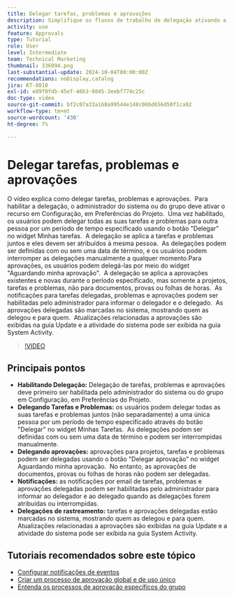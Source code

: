 ```yaml
---
title: Delegar tarefas, problemas e aprovações
description: Simplifique os fluxos de trabalho de delegação ativando a delegação de tarefas e aprovações na Configuração, utilizando os botões "Delegar" e "Delegar aprovação", definindo notificações por email para atribuições e rastreando atualizações e atividade do sistema para uma supervisão clara.
activity: use
feature: Approvals
type: Tutorial
role: User
level: Intermediate
team: Technical Marketing
thumbnail: 336094.png
last-substantial-update: 2024-10-04T00:00:00Z
recommendations: noDisplay,catalog
jira: KT-8810
exl-id: e89f0fdb-45ef-46b3-9845-3eebf774c25c
doc-type: video
source-git-commit: bf2c07a33a168a99544e148c06bd656d50f1ca92
workflow-type: tm+mt
source-wordcount: '430'
ht-degree: 7%

---
```


# Delegar tarefas, problemas e aprovações

O vídeo explica como delegar tarefas, problemas e aprovações. &#x200B; Para habilitar a delegação, o administrador do sistema ou do grupo deve ativar o recurso em Configuração, em Preferências do Projeto. &#x200B; Uma vez habilitado, os usuários podem delegar todas as suas tarefas e problemas para outra pessoa por um período de tempo especificado usando o botão &quot;Delegar&quot; no widget Minhas tarefas. &#x200B; A delegação se aplica a tarefas e problemas juntos e eles devem ser atribuídos à mesma pessoa. &#x200B; As delegações podem ser definidas com ou sem uma data de término, e os usuários podem interromper as delegações manualmente a qualquer momento. &#x200B;
Para aprovações, os usuários podem delegá-las por meio do widget &quot;Aguardando minha aprovação&quot;. &#x200B; A delegação se aplica a aprovações existentes e novas durante o período especificado, mas somente a projetos, tarefas e problemas, não para documentos, provas ou folhas de horas. &#x200B; As notificações para tarefas delegadas, problemas e aprovações podem ser habilitadas pelo administrador para informar o delegador e o delegado. &#x200B;
As aprovações delegadas são marcadas no sistema, mostrando quem as delegou e para quem. &#x200B; Atualizações relacionadas a aprovações são exibidas na guia Update e a atividade do sistema pode ser exibida na guia System Activity. &#x200B;


>[!VIDEO](https://video.tv.adobe.com/v/336094/?quality=12&learn=on&enablevpops)

## Principais pontos

* **Habilitando Delegação:** Delegação de tarefas, problemas e aprovações deve primeiro ser habilitada pelo administrador do sistema ou do grupo em Configuração, em Preferências do Projeto.
* **Delegando Tarefas e Problemas:** os usuários podem delegar todas as suas tarefas e problemas juntos (não separadamente) a uma única pessoa por um período de tempo especificado através do botão &quot;Delegar&quot; no widget Minhas Tarefas. &#x200B; As delegações podem ser definidas com ou sem uma data de término e podem ser interrompidas manualmente.
* **Delegando aprovações:** aprovações para projetos, tarefas e problemas podem ser delegadas usando o botão &quot;Delegar aprovação&quot; no widget Aguardando minha aprovação. &#x200B; No entanto, as aprovações de documentos, provas ou folhas de horas não podem ser delegadas.
* **Notificações:** as notificações por email de tarefas, problemas e aprovações delegadas podem ser habilitadas pelo administrador para informar ao delegador e ao delegado quando as delegações forem atribuídas ou interrompidas.
* **Delegações de rastreamento:** tarefas e aprovações delegadas estão marcadas no sistema, mostrando quem as delegou e para quem. &#x200B; Atualizações relacionadas a aprovações são exibidas na guia Update e a atividade do sistema pode ser exibida na guia System Activity.


## Tutoriais recomendados sobre este tópico

* [Configurar notificações de eventos](/help/administration-and-setup/email-and-in-app-notifications/admin-set-up-event-notifications.md)
* [Criar um processo de aprovação global e de uso único](/help/manage-work/approval-processes-and-milestone-paths/create-a-single-use-approval-process.md)
* [Entenda os processos de aprovação específicos do grupo](/help/administration-and-setup/approval-processes-and-milestone-paths/group-specific-approval-processes.md)

